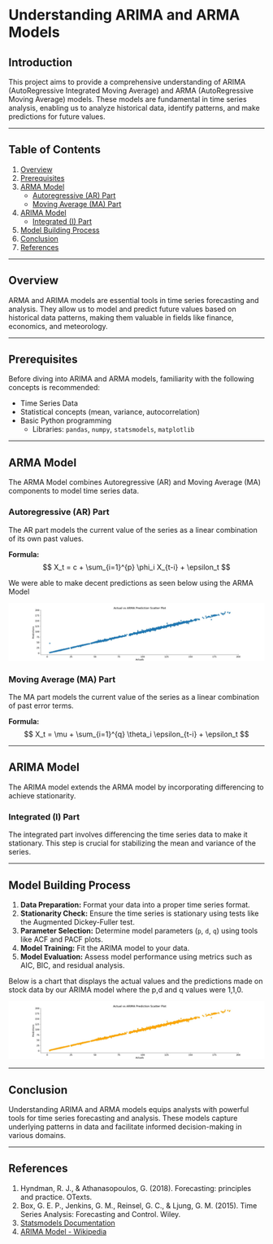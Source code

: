 # Understanding ARIMA and ARMA Models

## Introduction

This project aims to provide a comprehensive understanding of ARIMA (AutoRegressive Integrated Moving Average) and ARMA (AutoRegressive Moving Average) models. These models are fundamental in time series analysis, enabling us to analyze historical data, identify patterns, and make predictions for future values.

---

## Table of Contents

1. [Overview](#overview)
2. [Prerequisites](#prerequisites)
3. [ARMA Model](#arma-model)
    - [Autoregressive (AR) Part](#autoregressive-ar-part)
    - [Moving Average (MA) Part](#moving-average-ma-part)
4. [ARIMA Model](#arima-model)
    - [Integrated (I) Part](#integrated-i-part)
5. [Model Building Process](#model-building-process)
6. [Conclusion](#conclusion)
7. [References](#references)

---

## Overview

ARMA and ARIMA models are essential tools in time series forecasting and analysis. They allow us to model and predict future values based on historical data patterns, making them valuable in fields like finance, economics, and meteorology.

---

## Prerequisites

Before diving into ARIMA and ARMA models, familiarity with the following concepts is recommended:

- Time Series Data
- Statistical concepts (mean, variance, autocorrelation)
- Basic Python programming
    - Libraries: `pandas`, `numpy`, `statsmodels`, `matplotlib`

---

## ARMA Model

The ARMA Model combines Autoregressive (AR) and Moving Average (MA) components to model time series data.

### Autoregressive (AR) Part

The AR part models the current value of the series as a linear combination of its own past values.

**Formula:**
$$ X_t = c + \sum_{i=1}^{p} \phi_i X_{t-i} + \epsilon_t $$

We were able to make decent predictions as seen below using the ARMA Model

![ARMA Model](armna.jpg)



### Moving Average (MA) Part

The MA part models the current value of the series as a linear combination of past error terms.

**Formula:**
$$ X_t = \mu + \sum_{i=1}^{q} \theta_i \epsilon_{t-i} + \epsilon_t $$

----

## ARIMA Model

The ARIMA model extends the ARMA model by incorporating differencing to achieve stationarity.

### Integrated (I) Part

The integrated part involves differencing the time series data to make it stationary. This step is crucial for stabilizing the mean and variance of the series.

---

## Model Building Process

1. **Data Preparation:** Format your data into a proper time series format.
2. **Stationarity Check:** Ensure the time series is stationary using tests like the Augmented Dickey-Fuller test.
3. **Parameter Selection:** Determine model parameters (`p`, `d`, `q`) using tools like ACF and PACF plots.
4. **Model Training:** Fit the ARIMA model to your data.
5. **Model Evaluation:** Assess model performance using metrics such as AIC, BIC, and residual analysis.

Below is a chart that displays the actual values and the predictions made on stock data by our ARIMA model where the p,d and q values were 1,1,0.

![ARMA Model](ARIMA.jpg)


---

## Conclusion

Understanding ARIMA and ARMA models equips analysts with powerful tools for time series forecasting and analysis. These models capture underlying patterns in data and facilitate informed decision-making in various domains.

---

## References

1. Hyndman, R. J., & Athanasopoulos, G. (2018). Forecasting: principles and practice. OTexts.
2. Box, G. E. P., Jenkins, G. M., Reinsel, G. C., & Ljung, G. M. (2015). Time Series Analysis: Forecasting and Control. Wiley.
3. [Statsmodels Documentation](https://www.statsmodels.org/)
4. [ARIMA Model - Wikipedia](https://en.wikipedia.org/wiki/Autoregressive_integrated_moving_average)
